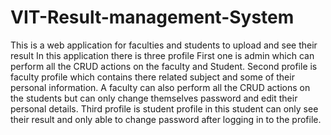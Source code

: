 # VIT-Result-management-System
This is a web application for faculties and students  to upload and see their result
In this application there is three profile
First one is admin which can perform all the CRUD actions on the faculty and Student.
Second profile is faculty profile which contains there related subject and some of their personal information. A faculty can also perform all the CRUD actions on the students but can only change themselves password and edit their personal details.
Third profile is student profile in this student can only see their result and only able to change password after logging in to the profile.
